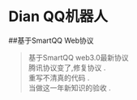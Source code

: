 
# Dian QQ机器人
##基于SmartQQ Web协议
> 基于SmartQQ web3.0最新协议      
> 腾讯协议变了,修复协议 .      
> 重写不清真的代码 .   
> 当做这一年新知识的验收 .


